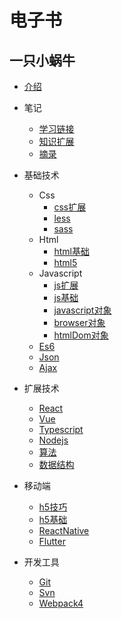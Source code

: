 # 电子书

## 一只小蜗牛

* [介绍](README.md)

* 笔记
    * [学习链接](doc/note/学习链接.md)
    * [知识扩展](doc/note/知识扩展.md)
    * [摘录](doc/note/摘录.md)

* 基础技术
    * Css
        * [css扩展](doc/primary/css/css扩展.md)
        * [less](doc/primary/css/less.md)
        * [sass](doc/primary/css/sass.md)
    * Html
        * [html基础](doc/primary/html/html基础.md)
        * [html5](doc/primary/html/html5.md)
    * Javascript
        * [js扩展](doc/primary/JavaScript/js扩展.md)
        * [js基础](doc/primary/JavaScript/js基础.md)
        * [javascript对象](doc/primary/JavaScript/javascript对象.md)
        * [browser对象](doc/primary/JavaScript/browser对象.md)
        * [htmlDom对象](doc/primary/JavaScript/htmlDom对象.md)
    * [Es6](doc/primary/es6.md)
    * [Json](doc/primary/Json.md)
    * [Ajax](doc/primary/Ajax.md)

* 扩展技术
    * [React](doc/extend/react.md)
    * [Vue](doc/extend/vue.md)
    * [Typescript](doc/extend/typescript.md)
    * [Nodejs](doc/extend/nodejs.md)
    * [算法](doc/extend/算法.md)
    * [数据结构](doc/extend/数据结构.md)

* 移动端
    * [h5技巧](doc/h5/h5技巧.md)
    * [h5基础](doc/h5/h5基础.md)
    * [ReactNative](doc/h5/rn.md)
    * [Flutter](doc/h5/flutter.md)

* 开发工具
    * [Git](doc/tool/Git.md)
    * [Svn](doc/tool/Svn.md)
    * [Webpack4](doc/tool/Webpack4.md)

